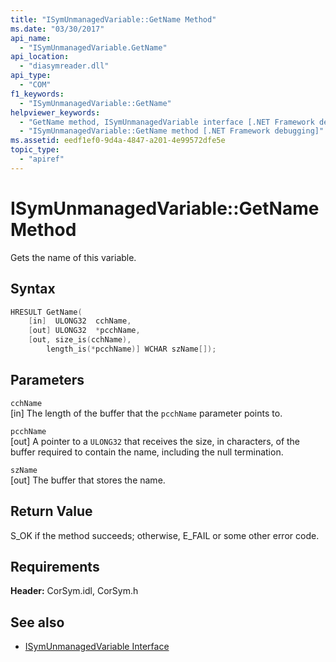 ```yaml
---
title: "ISymUnmanagedVariable::GetName Method"
ms.date: "03/30/2017"
api_name: 
  - "ISymUnmanagedVariable.GetName"
api_location: 
  - "diasymreader.dll"
api_type: 
  - "COM"
f1_keywords: 
  - "ISymUnmanagedVariable::GetName"
helpviewer_keywords: 
  - "GetName method, ISymUnmanagedVariable interface [.NET Framework debugging]"
  - "ISymUnmanagedVariable::GetName method [.NET Framework debugging]"
ms.assetid: eedf1ef0-9d4a-4847-a201-4e99572dfe5e
topic_type: 
  - "apiref"
---
```

# ISymUnmanagedVariable::GetName Method
Gets the name of this variable.  
  
## Syntax  
  
```cpp  
HRESULT GetName(  
    [in]  ULONG32  cchName,  
    [out] ULONG32  *pcchName,  
    [out, size_is(cchName),  
        length_is(*pcchName)] WCHAR szName[]);  
```  
  
## Parameters  
 `cchName`  
 [in] The length of the buffer that the `pcchName` parameter points to.  
  
 `pcchName`  
 [out] A pointer to a `ULONG32` that receives the size, in characters, of the buffer required to contain the name, including the null termination.  
  
 `szName`  
 [out] The buffer that stores the name.  
  
## Return Value  
 S_OK if the method succeeds; otherwise, E_FAIL or some other error code.  
  
## Requirements  
 **Header:** CorSym.idl, CorSym.h  
  
## See also

- [ISymUnmanagedVariable Interface](isymunmanagedvariable-interface.md)
